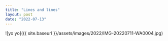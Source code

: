 ```yaml
---
title: "Lines and lines"
layout: post
date: "2022-07-13"
---
```


![yo yo]({{ site.baseurl }}/assets/images/2022/IMG-20220711-WA0004.jpg)

